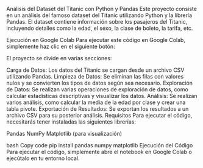Análisis del Dataset del Titanic con Python y Pandas
Este proyecto consiste en un análisis del famoso dataset del Titanic utilizando Python y la librería Pandas. El dataset contiene información sobre los pasajeros del Titanic, incluyendo detalles como la edad, el sexo, la clase de boleto, la tarifa, etc.

Ejecución en Google Colab
Para ejecutar este código en Google Colab, simplemente haz clic en el siguiente botón:




El proyecto se divide en varias secciones:

Carga de Datos: Los datos del Titanic se cargan desde un archivo CSV utilizando Pandas.
Limpieza de Datos: Se eliminan las filas con valores nulos y se convierten los tipos de datos según sea necesario.
Exploración de Datos: Se realizan varias operaciones de exploración de datos, como calcular estadísticas descriptivas y visualizar los datos.
Análisis: Se realizan varios análisis, como calcular la media de la edad por clase y crear una tabla pivote.
Exportación de Resultados: Se exportan los resultados a un archivo CSV para su posterior análisis.
Requisitos
Para ejecutar el código, necesitarás tener instaladas las siguientes librerías:

Pandas
NumPy
Matplotlib (para visualización)


bash
Copy code
pip install pandas numpy matplotlib
Ejecución del Código
Para ejecutar el código, simplemente abre el notebook en Google Colab o ejecútalo en tu entorno local.

